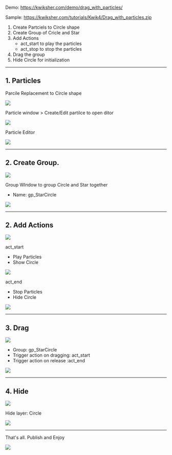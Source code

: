 
Demo: https://kwiksher.com/demo/drag_with_particles/

Sample: https://kwiksher.com/tutorials/Kwik4/Drag_with_particles.zip

1. Create Partciels to Circle shape
2. Create Group of Cricle and Star
3. Add Actions
    * act_start to play the particles
    * act_stop to stop the particles
4. Drag the group
5. Hide Circle for initialization

---
## 1. Particles

Parcile Replacement to Circle shape

<img src="./img/drag_with_particles/drag 05.jpg">

Particle window > Create/Edit partilce to open ditor

<img src="./img/drag_with_particles/drag 06.jpg">

Particle Editor

<img src="./img/drag_with_particles/drag 07.jpg">

---
## 2. Create Group. 

<img src="./img/drag_with_particles/drag 08.jpg">

Group WIndow to group Circle and Star together
* Name:  gp_StarCircle

<img src="./img/drag_with_particles/drag 09.jpg">

---
## 2. Add Actions
<img src="./img/drag_with_particles/drag 10.jpg">

act_start
* Play Particles
* Show Circle


<img src="./img/drag_with_particles/drag 11.jpg">

act_end
* Stop Particles
* Hide Circle

<img src="./img/drag_with_particles/drag 12.jpg">

---
## 3. Drag

<img src="./img/drag_with_particles/drag 16.jpg">

* Group: gp_StarCircle
* Trigger action on dragging: act_start
* Trigger action on release :act_end

<img src="./img/drag_with_particles/drag 13.jpg">

---
## 4. Hide


<img src="./img/drag_with_particles/drag 15.jpg">

Hide layer: Circle

<img src="./img/drag_with_particles/drag 14.jpg">

----
That's all. Publish and Enjoy

<img src="./img/drag_with_particles/drag 19.jpg">